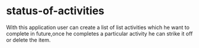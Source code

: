 # status-of-activities
With this application user can create a list of list activities which he want to complete in future,once he completes a particular activity he can strike it off or delete the item.
